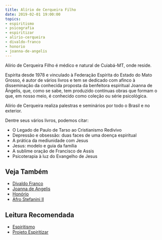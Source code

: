 ```yaml
---
title: Alírio de Cerqueira Filho
date: 2019-02-01 19:00:00
topics: 
- espiritismo
- psicografia
- espiritizar
- alirio-cerqueira
- divaldo-franco
- honorio
- joanna-de-angelis
---
```


Alírio de Cerqueira Filho é médico e natural de Cuiabá-MT, onde reside.

Espírita desde 1978 e vinculado à Federação Espírita do Estado do Mato Grosso, é
autor de vários livros e tem se dedicado com afinco à disseminação da conhecida
proposta da benfeitora espiritual Joanna de Ângelis, que, como se sabe, tem
produzido contínuas obras que formam o que, em nosso meio, é conhecido como
coleção ou série psicológica.

Alírio de Cerqueira realiza palestras e seminários por todo o Brasil e no
exterior.

Dentre seus vários livros, podemos citar:

* O Legado de Paulo de Tarso ao Cristianismo Redivivo
* Depressão e obsessão: duas faces de uma doença espiritual
* A prática da mediunidade com Jesus
* Jesus: modelo e guia da família
* A sublime oração de Francisco de Assis
* Psicoterapia à luz do Evangelho de Jesus

## Veja Também
* [Divaldo Franco](../divaldo-franco)  
* [Joanna de Angelis](../joanna-de-angelis)  
* [Honório](../honorio)  
* [Afro Stefanini II](../afro-stefanini) 

## Leitura Recomendada
* [Espiritismo](/espiritismo)  
* [Projeto Espiritizar](/sobre/espiritizar)  
